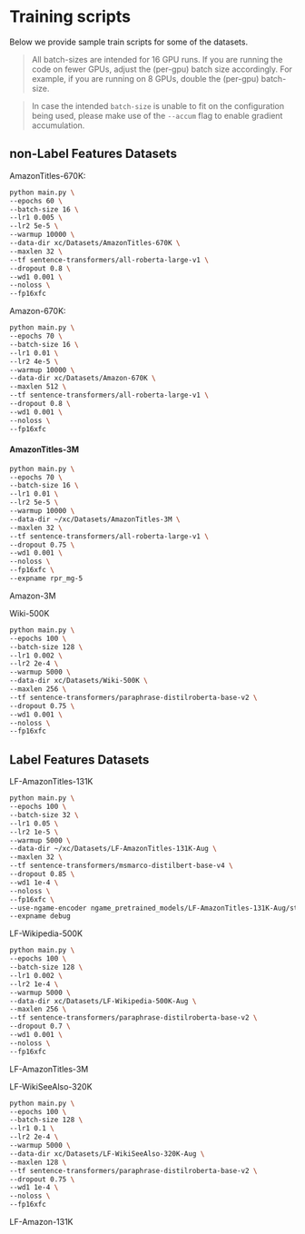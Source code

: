 # Training scripts

Below we provide sample train scripts for some of the datasets.

> All batch-sizes are intended for 16 GPU runs. If you are running the code on fewer GPUs, adjust the (per-gpu) batch size accordingly. For example, if you are running on 8 GPUs, double the (per-gpu) batch-size. 

> In case the intended `batch-size` is unable to fit on the configuration being used, please make use of the `--accum` flag to enable gradient accumulation. 


## non-Label Features Datasets

AmazonTitles-670K:
```bash
python main.py \
--epochs 60 \
--batch-size 16 \
--lr1 0.005 \
--lr2 5e-5 \
--warmup 10000 \
--data-dir xc/Datasets/AmazonTitles-670K \
--maxlen 32 \
--tf sentence-transformers/all-roberta-large-v1 \
--dropout 0.8 \
--wd1 0.001 \
--noloss \
--fp16xfc
```

Amazon-670K:
```bash
python main.py \
--epochs 70 \
--batch-size 16 \
--lr1 0.01 \
--lr2 4e-5 \
--warmup 10000 \
--data-dir xc/Datasets/Amazon-670K \
--maxlen 512 \
--tf sentence-transformers/all-roberta-large-v1 \
--dropout 0.8 \
--wd1 0.001 \
--noloss \
--fp16xfc
```

#### AmazonTitles-3M
```bash
python main.py \
--epochs 70 \
--batch-size 16 \
--lr1 0.01 \
--lr2 5e-5 \
--warmup 10000 \
--data-dir ~/xc/Datasets/AmazonTitles-3M \
--maxlen 32 \
--tf sentence-transformers/all-roberta-large-v1 \
--dropout 0.75 \
--wd1 0.001 \
--noloss \
--fp16xfc \
--expname rpr_mg-5
```

Amazon-3M

Wiki-500K
```bash
python main.py \
--epochs 100 \
--batch-size 128 \
--lr1 0.002 \
--lr2 2e-4 \
--warmup 5000 \
--data-dir xc/Datasets/Wiki-500K \
--maxlen 256 \
--tf sentence-transformers/paraphrase-distilroberta-base-v2 \
--dropout 0.75 \
--wd1 0.001 \
--noloss \
--fp16xfc
```


## Label Features Datasets

LF-AmazonTitles-131K
```bash
python main.py \
--epochs 100 \
--batch-size 32 \
--lr1 0.05 \
--lr2 1e-5 \
--warmup 5000 \
--data-dir ~/xc/Datasets/LF-AmazonTitles-131K-Aug \
--maxlen 32 \
--tf sentence-transformers/msmarco-distilbert-base-v4 \
--dropout 0.85 \
--wd1 1e-4 \
--noloss \
--fp16xfc \
--use-ngame-encoder ngame_pretrained_models/LF-AmazonTitles-131K-Aug/state_dict.pt \
--expname debug
```

LF-Wikipedia-500K
```bash
python main.py \
--epochs 100 \
--batch-size 128 \
--lr1 0.002 \
--lr2 1e-4 \
--warmup 5000 \
--data-dir xc/Datasets/LF-Wikipedia-500K-Aug \
--maxlen 256 \
--tf sentence-transformers/paraphrase-distilroberta-base-v2 \
--dropout 0.7 \
--wd1 0.001 \
--noloss \
--fp16xfc
```

LF-AmazonTitles-3M


LF-WikiSeeAlso-320K
```bash
python main.py \
--epochs 100 \
--batch-size 128 \
--lr1 0.1 \
--lr2 2e-4 \
--warmup 5000 \
--data-dir xc/Datasets/LF-WikiSeeAlso-320K-Aug \
--maxlen 128 \
--tf sentence-transformers/paraphrase-distilroberta-base-v2 \
--dropout 0.75 \
--wd1 1e-4 \
--noloss \
--fp16xfc
```

LF-Amazon-131K






